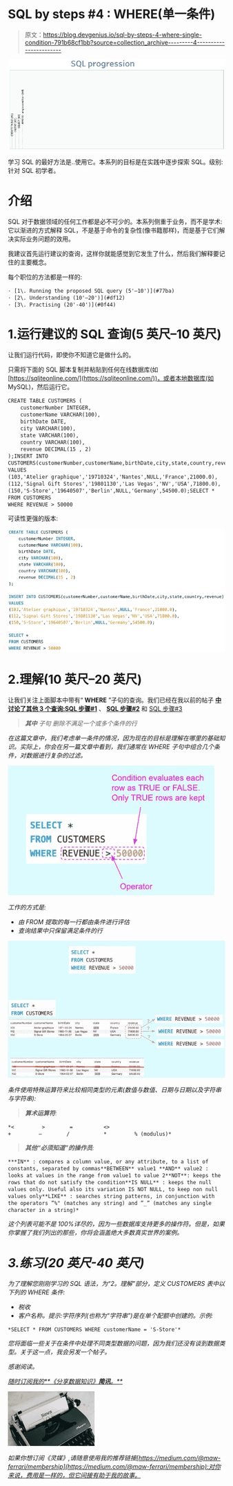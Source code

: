 # SQL by steps #4 : WHERE(单一条件)

> 原文：<https://blog.devgenius.io/sql-by-steps-4-where-single-condition-791b68cf1bb?source=collection_archive---------4----------------------->

![](img/bca23b3a1a3da3ff70598cc3ed174ba6.png)

学习 SQL 的最好方法是..使用它。本系列的目标是在实践中逐步探索 SQL。级别:针对 SQL 初学者。

# 介绍

SQL 对于数据领域的任何工作都是必不可少的。本系列侧重于业务，而不是学术:它以渐进的方式解释 SQL，不是基于命令的复杂性(像书籍那样)，而是基于它们解决实际业务问题的效用。

我建议首先运行建议的查询，这样你就能感觉到它发生了什么，然后我们解释要记住的主要概念。

每个职位的方法都是一样的:

```
· [1\. Running the proposed SQL query (5'–10')](#77ba)
· [2\. Understanding (10'–20')](#df12)
· [3\. Practising (20'-40')](#0f44)
```

# 1.运行建议的 SQL 查询(5 英尺–10 英尺)

让我们运行代码，即使你不知道它是做什么的。

只需将下面的 SQL 脚本复制并粘贴到任何在线数据库(如[https://sqliteonline.com/](https://sqliteonline.com/))，或者本地数据库(如 MySQL)，然后运行它。

```
CREATE TABLE CUSTOMERS (
    customerNumber INTEGER,
    customerName VARCHAR(100),
    birthDate DATE,
    city VARCHAR(100),
    state VARCHAR(100),
    country VARCHAR(100),
    revenue DECIMAL(15 , 2)
);INSERT INTO CUSTOMERS(customerNumber,customerName,birthDate,city,state,country,revenue)
VALUES 
(103,'Atelier graphique','19710324','Nantes',NULL,'France',21000.0),
(112,'Signal Gift Stores','19801130','Las Vegas','NV','USA',71800.0),
(150,'S-Store','19640507','Berlin',NULL,'Germany',54500.0);SELECT *
FROM CUSTOMERS
WHERE REVENUE > 50000
```

可读性更强的版本:

![](img/860a4690e405245aef29d998cc1ba374.png)

# 2.理解(10 英尺–20 英尺)

让我们关注上面脚本中带有“ **WHERE** ”子句的查询。我们已经在我以前的帖子 [**中讨论了其他 3 个查询:SQL 步骤#1**](https://medium.com/p/8b0dad9b9e89/edit) 、 [**SQL 步骤#2**](https://medium.com/p/ba57c972c7b7/edit) 和 [SQL 步骤#3](https://medium.com/p/920a97e30574/edit)

> ****其中*** *子句* *删除不满足一个或多个条件的行**

*在这篇文章中，我们考虑单一条件的情况，因为现在的目标是理解在哪里的基础知识。实际上，你会在另一篇文章中看到，我们通常在 WHERE 子句中组合几个条件，对数据进行复杂的过滤。*

*![](img/704b1644a67ac483a2f84229607e3446.png)*

*工作的方式是:*

*   *由 FROM 提取的每一行都由条件进行评估*
*   *查询结果中只保留满足条件的行*

*![](img/0282e56f6be008b03a4bb2ea419c24ed.png)*

*条件使用特殊运算符来比较相同类型的元素(数值与数值、日期与日期以及字符串与字符串):*

> ***算术运算符**:*

```
*<         >        =          <>    
+         —        /           *         % (modulus)*
```

> ***其他“必须知道”的操作员**:*

```
***IN** : compares a column value, or any attribute, to a list of constants, separated by commas**BETWEEN** value1 **AND** value2 : looks at values in the range from value1 to value 2**NOT**: keeps the rows that do not satisfy the condition**IS NULL** : keeps the null values only. Useful also its variation IS NOT NULL, to keep non null values only**LIKE** : searches string patterns, in conjunction with the operators ”%" (matches any string) and ”_” (matches any single character in a string)*
```

*这个列表可能不是 100%详尽的，因为一些数据库支持更多的操作符。但是，如果你掌握了我们列出的那些，你将会涵盖绝大多数真实世界的案例。*

# *3.练习(20 英尺-40 英尺)*

*为了理解您刚刚学习的 SQL 语法，为“2。理解”部分，定义 CUSTOMERS 表中以下列的 WHERE 条件:*

*   *税收*
*   *客户名称。提示:字符序列(也称为“字符串”)是在单个配额中创建的。示例:*

```
*SELECT * FROM CUSTOMERS WHERE customerName = 'S-Store'*
```

*您将面临一些关于在条件中处理不同类型数据的问题，因为我们还没有谈到数据类型。关于这一点，我会另发一个帖子。*

*感谢阅读。*

*[随时订阅我的**《分享数据知识》**简讯**。**](http://eepurl.com/humfIH)*

*![](img/b81f56f1291525c2d5333e8639240528.png)*

*如果你想订阅《灵媒》,请随意使用我的推荐链接[https://medium.com/@maw-ferrari/membership](https://medium.com/@maw-ferrari/membership):对你来说，费用是一样的，但它间接有助于我的故事。*